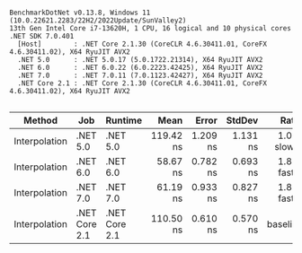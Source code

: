 ```

BenchmarkDotNet v0.13.8, Windows 11 (10.0.22621.2283/22H2/2022Update/SunValley2)
13th Gen Intel Core i7-13620H, 1 CPU, 16 logical and 10 physical cores
.NET SDK 7.0.401
  [Host]        : .NET Core 2.1.30 (CoreCLR 4.6.30411.01, CoreFX 4.6.30411.02), X64 RyuJIT AVX2
  .NET 5.0      : .NET 5.0.17 (5.0.1722.21314), X64 RyuJIT AVX2
  .NET 6.0      : .NET 6.0.22 (6.0.2223.42425), X64 RyuJIT AVX2
  .NET 7.0      : .NET 7.0.11 (7.0.1123.42427), X64 RyuJIT AVX2
  .NET Core 2.1 : .NET Core 2.1.30 (CoreCLR 4.6.30411.01, CoreFX 4.6.30411.02), X64 RyuJIT AVX2


```
| Method        | Job           | Runtime       | Mean      | Error    | StdDev   | Ratio        | RatioSD |
|-------------- |-------------- |-------------- |----------:|---------:|---------:|-------------:|--------:|
| Interpolation | .NET 5.0      | .NET 5.0      | 119.42 ns | 1.209 ns | 1.131 ns | 1.08x slower |   0.01x |
| Interpolation | .NET 6.0      | .NET 6.0      |  58.67 ns | 0.782 ns | 0.693 ns | 1.88x faster |   0.02x |
| Interpolation | .NET 7.0      | .NET 7.0      |  61.19 ns | 0.933 ns | 0.827 ns | 1.81x faster |   0.02x |
| Interpolation | .NET Core 2.1 | .NET Core 2.1 | 110.50 ns | 0.610 ns | 0.570 ns |     baseline |         |
